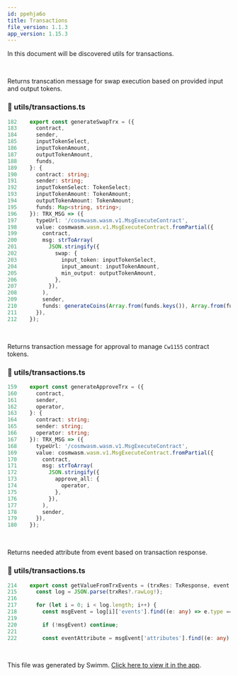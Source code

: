 ```yaml
---
id: ppehja6o
title: Transactions
file_version: 1.1.3
app_version: 1.15.3
---
```


In this document will be discovered utils for transactions.

<br/>

Returns transcation message for swap execution based on provided input and output tokens.

<!-- NOTE-swimm-snippet: the lines below link your snippet to Swimm -->

### 📄 utils/transactions.ts

```typescript
182    export const generateSwapTrx = ({
183      contract,
184      sender,
185      inputTokenSelect,
186      inputTokenAmount,
187      outputTokenAmount,
188      funds,
189    }: {
190      contract: string;
191      sender: string;
192      inputTokenSelect: TokenSelect;
193      inputTokenAmount: TokenAmount;
194      outputTokenAmount: TokenAmount;
195      funds: Map<string, string>;
196    }): TRX_MSG => ({
197      typeUrl: '/cosmwasm.wasm.v1.MsgExecuteContract',
198      value: cosmwasm.wasm.v1.MsgExecuteContract.fromPartial({
199        contract,
200        msg: strToArray(
201          JSON.stringify({
202            swap: {
203              input_token: inputTokenSelect,
204              input_amount: inputTokenAmount,
205              min_output: outputTokenAmount,
206            },
207          }),
208        ),
209        sender,
210        funds: generateCoins(Array.from(funds.keys()), Array.from(funds.values())),
211      }),
212    });
```

<br/>

Returns transaction message for approval to manage `Cw1155`<swm-token data-swm-token=":types/swap.ts:31:1:1:`  Cw1155,`"/> contract tokens.

<!-- NOTE-swimm-snippet: the lines below link your snippet to Swimm -->

### 📄 utils/transactions.ts

```typescript
159    export const generateApproveTrx = ({
160      contract,
161      sender,
162      operator,
163    }: {
164      contract: string;
165      sender: string;
166      operator: string;
167    }): TRX_MSG => ({
168      typeUrl: '/cosmwasm.wasm.v1.MsgExecuteContract',
169      value: cosmwasm.wasm.v1.MsgExecuteContract.fromPartial({
170        contract,
171        msg: strToArray(
172          JSON.stringify({
173            approve_all: {
174              operator,
175            },
176          }),
177        ),
178        sender,
179      }),
180    });
```

<br/>

Returns needed attribute from event based on transaction response.

<!-- NOTE-swimm-snippet: the lines below link your snippet to Swimm -->

### 📄 utils/transactions.ts

```typescript
214    export const getValueFromTrxEvents = (trxRes: TxResponse, event: string, attribute: string) => {
215      const log = JSON.parse(trxRes?.rawLog!);
216
217      for (let i = 0; i < log.length; i++) {
218        const msgEvent = log[i]['events'].find((e: any) => e.type === event);
219
220        if (!msgEvent) continue;
221
222        const eventAttribute = msgEvent['attributes'].find((e: any) => e.key === attribute);
```

<br/>

This file was generated by Swimm. [Click here to view it in the app](https://app.swimm.io/repos/Z2l0aHViJTNBJTNBamFtYm8lM0ElM0FpeG9mb3VuZGF0aW9u/docs/ppehja6o).
